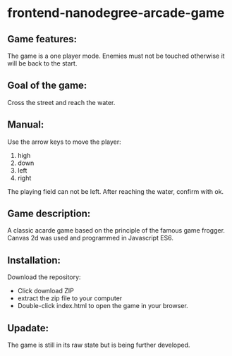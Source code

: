 # **frontend-nanodegree-arcade-game**

## Game features:

The game is a one player mode.
Enemies must not be touched otherwise it will be back to the start.

## Goal of the game:

Cross the street and reach the water.

## Manual:

Use the arrow keys to move the player:
1. high 
2. down
3. left
4. right

The playing field can not be left. After reaching the water, confirm with ok.

## Game description:

A classic acarde game based on the principle of the famous game frogger. Canvas 2d was used and programmed in Javascript ES6.

## Installation:

Download the repository:
- Click download ZIP
- extract the zip file to your computer
- Double-click index.html to open the game in your browser.

## Upadate:

The game is still in its raw state but is being further developed.
